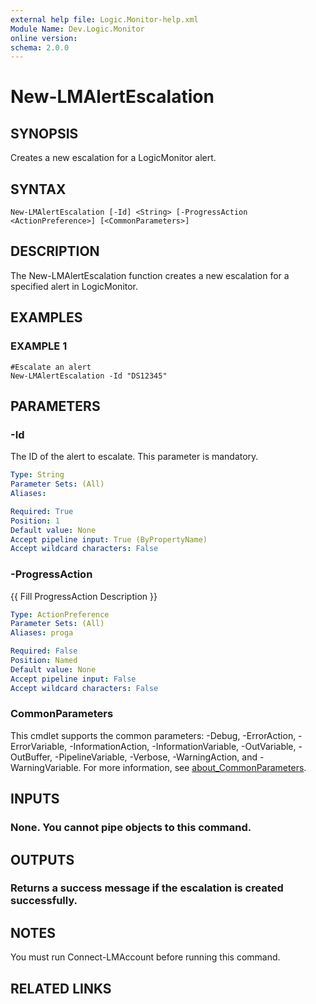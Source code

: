 ```yaml
---
external help file: Logic.Monitor-help.xml
Module Name: Dev.Logic.Monitor
online version:
schema: 2.0.0
---
```


# New-LMAlertEscalation

## SYNOPSIS
Creates a new escalation for a LogicMonitor alert.

## SYNTAX

```
New-LMAlertEscalation [-Id] <String> [-ProgressAction <ActionPreference>] [<CommonParameters>]
```

## DESCRIPTION
The New-LMAlertEscalation function creates a new escalation for a specified alert in LogicMonitor.

## EXAMPLES

### EXAMPLE 1
```
#Escalate an alert
New-LMAlertEscalation -Id "DS12345"
```

## PARAMETERS

### -Id
The ID of the alert to escalate.
This parameter is mandatory.

```yaml
Type: String
Parameter Sets: (All)
Aliases:

Required: True
Position: 1
Default value: None
Accept pipeline input: True (ByPropertyName)
Accept wildcard characters: False
```

### -ProgressAction
{{ Fill ProgressAction Description }}

```yaml
Type: ActionPreference
Parameter Sets: (All)
Aliases: proga

Required: False
Position: Named
Default value: None
Accept pipeline input: False
Accept wildcard characters: False
```

### CommonParameters
This cmdlet supports the common parameters: -Debug, -ErrorAction, -ErrorVariable, -InformationAction, -InformationVariable, -OutVariable, -OutBuffer, -PipelineVariable, -Verbose, -WarningAction, and -WarningVariable. For more information, see [about_CommonParameters](http://go.microsoft.com/fwlink/?LinkID=113216).

## INPUTS

### None. You cannot pipe objects to this command.
## OUTPUTS

### Returns a success message if the escalation is created successfully.
## NOTES
You must run Connect-LMAccount before running this command.

## RELATED LINKS
